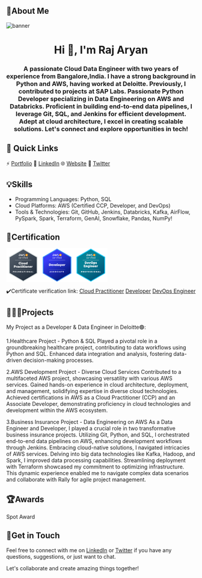 ## 🤖About Me
![banner](https://64.media.tumblr.com/13d2c753eed929097cc13bbb1d3e482c/67441800327766fc-96/s1920x1080/fe67f6e7feaaf682aa84cd0280cbb4eed24e9dea.gif)

<h1 align="center">Hi 👋, I'm Raj Aryan</h1>
<h3 align="center">A passionate Cloud Data Engineer with two years of experience from Bangalore,India. I have a strong background in Python and AWS, having worked at Deloitte. Previously, I contributed to projects at SAP Labs. Passionate Python Developer specializing in Data Engineering on AWS and Databricks. Proficient in building end-to-end data pipelines, I leverage Git, SQL, and Jenkins for efficient development. Adept at cloud architecture, I excel in creating scalable solutions. Let's connect and explore opportunities in tech!</h3>

 

## 🚀 Quick Links
⚡ [Portfolio](https://rajaryan-git.github.io/portfolio/)
🔎 [LinkedIn](https://www.linkedin.com/in/rajaryan-profile/)
🌐 [Website](https://aryantechsource.blogspot.com/)
📱 [Twitter](https://twitter.com/rajaryan_28)

## 💡Skills
- Programming Languages: Python, SQL
- Cloud Platforms: AWS (Certified CCP, Developer, and DevOps)
- Tools & Technologies: Git, GitHub, Jenkins, Databricks, Kafka, AirFlow, PySpark, Spark, Terraform, GenAI, Snowflake, Pandas, NumPy!

## 🎯Certification
<p style="display: flex; justify-content: flex-start;">
  <img src="https://github.com/rajaryan-git/rajaryan-Public-image/blob/main/AWS-Certified-Cloud-Practitioner_badge.png" alt="AWS_CCP_lOGO" width="90"/>
  <img src="https://github.com/rajaryan-git/rajaryan-Public-image/blob/main/AWS-Certified-Developer-Associate_badge.png" alt="AWS_DEV_lOGO" width="90"/>
  <img src="https://github.com/rajaryan-git/rajaryan-Public-image/blob/main/AWS-Certified-DevOps-Engineer-Professional_badge.png" alt="AWS_DevOps_lOGO" width="90"/>
</p>

✔️Certificate verification link:
[Cloud Practitioner](https://cp.certmetrics.com/amazon/en/public/verify/credential/825D2W8K4JBEQ1GD)
[Developer](https://cp.certmetrics.com/amazon/en/public/verify/credential/7GXKX8P2X1QQ1E3K)
[DevOps Engineer](https://cp.certmetrics.com/amazon/en/public/verify/credential/7809a18e848c4e33810fbf1a98e2919c)
 
## 👨🏻‍💻Projects
My Project as a Developer & Data Engineer in Deloitte🟢:

1.Healthcare Project - Python & SQL
Played a pivotal role in a groundbreaking healthcare project, contributing to data workflows using Python and SQL. Enhanced data integration and analysis, fostering data-driven decision-making processes.

2.AWS Development Project - Diverse Cloud Services
Contributed to a multifaceted AWS project, showcasing versatility with various AWS services. Gained hands-on experience in cloud architecture, deployment, and management, solidifying expertise in diverse cloud technologies. Achieved certifications in AWS as a Cloud Practitioner (CCP) and an Associate Developer, demonstrating proficiency in cloud technologies and development within the AWS ecosystem.

3.Business Insurance Project - Data Engineering on AWS
As a Data Engineer and Developer, I played a crucial role in two transformative business insurance projects. Utilizing Git, Python, and SQL, I orchestrated end-to-end data pipelines on AWS, enhancing development workflows through Jenkins. Embracing cloud-native solutions, I navigated intricacies of AWS services.
Delving into big data technologies like Kafka, Hadoop, and Spark, I improved data processing capabilities. Streamlining deployment with Terraform showcased my commitment to optimizing infrastructure. This dynamic experience enabled me to navigate complex data scenarios and collaborate with Rally for agile project management.

##  🏆Awards
Spot Award

## 📧Get in Touch
Feel free to connect with me on [LinkedIn](https://www.linkedin.com/in/rajaryan-profile/) or [Twitter](www.twitter.com/rajaryan_28) if you have any questions, suggestions, or just want to chat.

Let's collaborate and create amazing things together!
